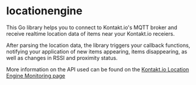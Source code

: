 # locationengine

This Go library helps you to connect to Kontakt.io's MQTT broker and receive 
realtime location data of items near your Kontakt.io receiers.

After parsing the location data, the library triggers your callback functions,
notifying your application of new items appearing, items disappearing, as well
as changes in RSSI and proximity status.

More information on the API used can be found on the 
[Kontakt.io Location Engine Monitoring page](https://developer.kontakt.io/rest-api/api-guides/location-engine-monitoring/#mqtt)

